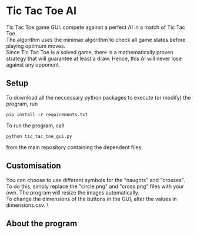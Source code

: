 # Tic Tac Toe AI

Tic Tac Toe game GUI: compete against a perfect AI in a match of Tic Tac Toe.\
The algorithm uses the minimax algorithm to check all game states before playing optimum moves. \
Since Tic Tac Toe is a solved game, there is a mathematically proven strategy that will guarantee at least a draw. Hence, this AI will never lose against any opponent.

## Setup

To download all the neccessary python packages to execute (or modify) the program, run

``` pip install -r requirements.txt ```

To run the program, call

``` python tic_tac_toe_gui.py ```

from the main repository containing the dependent files.

## Customisation

You can choose to use different symbols for the "naughts" and "crosses". \
To do this, simply replace the "circle.png" and "cross.png" files with your own. The program will resize the images automatically. \
To change the dimensions of the buttons in the GUI, alter the values in dimensions.csv. \

## About the program

